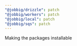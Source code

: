 ```yaml
---
"@jobbig/drizzle": patch
"@jobbig/workers": patch
"@jobbig/local": patch
"@jobbig/sqs": patch
---
```


Making the packages installable
